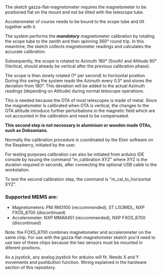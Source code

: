 The sketch gazza-flat-magnetometer requires the magnetometer to be positioned flat on the mount and not be tilted with the telescope tube.

Accelerometer of course needs to be bound to the scope tube and tilt together with it.

The system performs the ***mandatory*** magnetometer calibration by rotating the scope tube to the zenith and then spinning 360° round trip. In this meantime, the sketch collects magnetometer readings and calculates the accurate calibration.

Subsequently, the scope is rotated to Azimuth 180° (South) and Altitude 90° (Vertical, should already be vertical after the previous calibration phase).

The scope is then slowly rotated (1° per second) to horizontal position. During this swing the system reads the Azimuth every 0.5° and stores the deviation from 180°. This deviation will be added to the actual Azimuth readings (depending on Altitude) during normal telescope operations.

This is needed because the OTA of most telescopes is made of metal. Since the magnetometer is calibrated when OTA is vertical, the changes to the OTA altitude introduce further perturbations in the magnetic field which are not accounted in the calibration and need to be compensated.

**This second step is not necessary in aluminium or wooden made OTAs, such as Dobsonians.**

Normally the calibration procedure is coordinated by the Elixir software on the Raspberry, initiated by the user.

For testing purposes calibration can also be initiated from arduino IDE console by issuing the command "m_calibration XYZ" where XYZ is the duration required in seconds, after connecting the optional USB cable to the workstation.

To test the second calibration step, the command is "m_cal_to_horizontal XYZ".

### Supported MEMS are:
* Magnetometers: PNI RM3100 (reccommended), ST LIS3MDL, NXP FXOS_8700 (discontinued)
* Accelerometer: NXP MMA8451 (reccommended), NXP FXOS_8700 (discontinued)

Note: the FOXS_8700 combines magnetometer and accelerometer on the same chip. For use with the gazza-flat-magnetometer sketch you'd need to use two of these chips because the two sensors must be mounted in diferent positions.

As a joystick, any analog joystick for arduino will fit. Needs X and Y movements and pushbutton function. Wiring explained in the hardware section of this repository.

